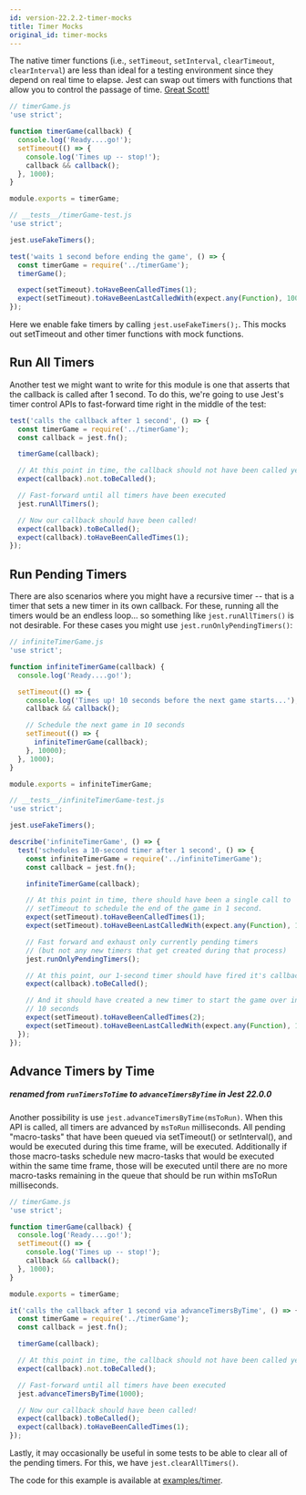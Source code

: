 ```yaml
---
id: version-22.2.2-timer-mocks
title: Timer Mocks
original_id: timer-mocks
---
```


The native timer functions (i.e., `setTimeout`, `setInterval`, `clearTimeout`,
`clearInterval`) are less than ideal for a testing environment since they depend
on real time to elapse. Jest can swap out timers with functions that allow you
to control the passage of time.
[Great Scott!](https://www.youtube.com/watch?v=5gVv10J4nio)

```javascript
// timerGame.js
'use strict';

function timerGame(callback) {
  console.log('Ready....go!');
  setTimeout(() => {
    console.log('Times up -- stop!');
    callback && callback();
  }, 1000);
}

module.exports = timerGame;
```

```javascript
// __tests__/timerGame-test.js
'use strict';

jest.useFakeTimers();

test('waits 1 second before ending the game', () => {
  const timerGame = require('../timerGame');
  timerGame();

  expect(setTimeout).toHaveBeenCalledTimes(1);
  expect(setTimeout).toHaveBeenLastCalledWith(expect.any(Function), 1000);
});
```

Here we enable fake timers by calling `jest.useFakeTimers();`. This mocks out
setTimeout and other timer functions with mock functions.

## Run All Timers

Another test we might want to write for this module is one that asserts that the
callback is called after 1 second. To do this, we're going to use Jest's timer
control APIs to fast-forward time right in the middle of the test:

```javascript
test('calls the callback after 1 second', () => {
  const timerGame = require('../timerGame');
  const callback = jest.fn();

  timerGame(callback);

  // At this point in time, the callback should not have been called yet
  expect(callback).not.toBeCalled();

  // Fast-forward until all timers have been executed
  jest.runAllTimers();

  // Now our callback should have been called!
  expect(callback).toBeCalled();
  expect(callback).toHaveBeenCalledTimes(1);
});
```

## Run Pending Timers

There are also scenarios where you might have a recursive timer -- that is a
timer that sets a new timer in its own callback. For these, running all the
timers would be an endless loop… so something like `jest.runAllTimers()` is not
desirable. For these cases you might use `jest.runOnlyPendingTimers()`:

```javascript
// infiniteTimerGame.js
'use strict';

function infiniteTimerGame(callback) {
  console.log('Ready....go!');

  setTimeout(() => {
    console.log('Times up! 10 seconds before the next game starts...');
    callback && callback();

    // Schedule the next game in 10 seconds
    setTimeout(() => {
      infiniteTimerGame(callback);
    }, 10000);
  }, 1000);
}

module.exports = infiniteTimerGame;
```

```javascript
// __tests__/infiniteTimerGame-test.js
'use strict';

jest.useFakeTimers();

describe('infiniteTimerGame', () => {
  test('schedules a 10-second timer after 1 second', () => {
    const infiniteTimerGame = require('../infiniteTimerGame');
    const callback = jest.fn();

    infiniteTimerGame(callback);

    // At this point in time, there should have been a single call to
    // setTimeout to schedule the end of the game in 1 second.
    expect(setTimeout).toHaveBeenCalledTimes(1);
    expect(setTimeout).toHaveBeenLastCalledWith(expect.any(Function), 1000);

    // Fast forward and exhaust only currently pending timers
    // (but not any new timers that get created during that process)
    jest.runOnlyPendingTimers();

    // At this point, our 1-second timer should have fired it's callback
    expect(callback).toBeCalled();

    // And it should have created a new timer to start the game over in
    // 10 seconds
    expect(setTimeout).toHaveBeenCalledTimes(2);
    expect(setTimeout).toHaveBeenLastCalledWith(expect.any(Function), 10000);
  });
});
```

## Advance Timers by Time

##### renamed from `runTimersToTime` to `advanceTimersByTime` in Jest **22.0.0**

Another possibility is use `jest.advanceTimersByTime(msToRun)`. When this API is
called, all timers are advanced by `msToRun` milliseconds. All pending
"macro-tasks" that have been queued via setTimeout() or setInterval(), and would
be executed during this time frame, will be executed. Additionally if those
macro-tasks schedule new macro-tasks that would be executed within the same time
frame, those will be executed until there are no more macro-tasks remaining in
the queue that should be run within msToRun milliseconds.

```javascript
// timerGame.js
'use strict';

function timerGame(callback) {
  console.log('Ready....go!');
  setTimeout(() => {
    console.log('Times up -- stop!');
    callback && callback();
  }, 1000);
}

module.exports = timerGame;
```

```javascript
it('calls the callback after 1 second via advanceTimersByTime', () => {
  const timerGame = require('../timerGame');
  const callback = jest.fn();

  timerGame(callback);

  // At this point in time, the callback should not have been called yet
  expect(callback).not.toBeCalled();

  // Fast-forward until all timers have been executed
  jest.advanceTimersByTime(1000);

  // Now our callback should have been called!
  expect(callback).toBeCalled();
  expect(callback).toHaveBeenCalledTimes(1);
});
```

Lastly, it may occasionally be useful in some tests to be able to clear all of
the pending timers. For this, we have `jest.clearAllTimers()`.

The code for this example is available at
[examples/timer](https://github.com/facebook/jest/tree/master/examples/timer).
